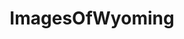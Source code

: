 ---
title: ImagesOfWyoming
crosslinks:
- EarthPorn
- pics
- imagesofnetwork
- itookapicture
- CampingandHiking
- CrappyDesign
- tattoos
- dontdeadopeninside
- SkyPorn
- mildlyinteresting
- NationalPark
- funny
- hiking
- wyoming
- OldSchoolCool
- aww
- NatureIsFuckingLit
- wildlifephotography
- camping
- travel
---